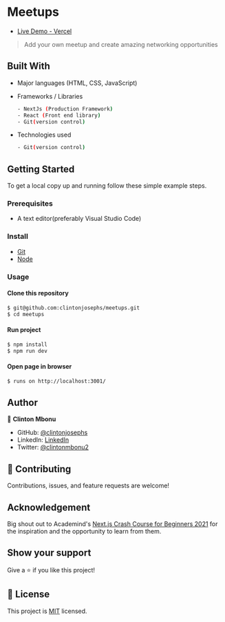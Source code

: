 # Meetups

- [Live Demo - Vercel](https://meetupsite.vercel.app/)

>  Add your own meetup and create amazing networking opportunities


## Built With

- Major languages (HTML, CSS, JavaScript)

- Frameworks / Libraries
  ```bash
  - NextJs (Production Framework)
  - React (Front end library)
  - Git(version control)
  ```

- Technologies used 
  
  ``` bash
  - Git(version control)
  ```


## Getting Started

To get a local copy up and running follow these simple example steps.

### Prerequisites
 - A text editor(preferably Visual Studio Code)

### Install
  -  [Git](https://git-scm.com/downloads)
  -  [Node](https://nodejs.org/en/download/)

### Usage
#### Clone this repository

```bash
$ git@github.com:clintonjosephs/meetups.git
$ cd meetups
```
#### Run project

```bash
$ npm install
$ npm run dev
```

#### Open page in browser
```bash
$ runs on http://localhost:3001/
```

## Author

👤 **Clinton Mbonu**

- GitHub: [@clintonjosephs](https://github.com/clintonjosephs)
- LinkedIn: [LinkedIn](https://linkedin.com/in/clinton-mbonu)
- Twitter: [@clintonmbonu2](https://twitter.com/clintonmbonu2)

## 🤝 Contributing

Contributions, issues, and feature requests are welcome!

## Acknowledgement
Big shout out to Academind's [Next.js Crash Course for Beginners 2021](https://www.youtube.com/watch?v=MFuwkrseXVE) for the inspiration and the opportunity to learn from them.

## Show your support

Give a ⭐️ if you like this project!

## 📝 License

This project is [MIT](https://opensource.org/licenses/MIT) licensed.